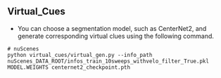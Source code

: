 ## Virtual_Cues
- You can choose a segmentation model, such as CenterNet2, and generate corresponding virtual clues using the following command.

```
# nuScenes
python virtual_cues/virtual_gen.py --info_path nuScenes_DATA_ROOT/infos_train_10sweeps_withvelo_filter_True.pkl  MODEL.WEIGHTS centernet2_checkpoint.pth 
```
